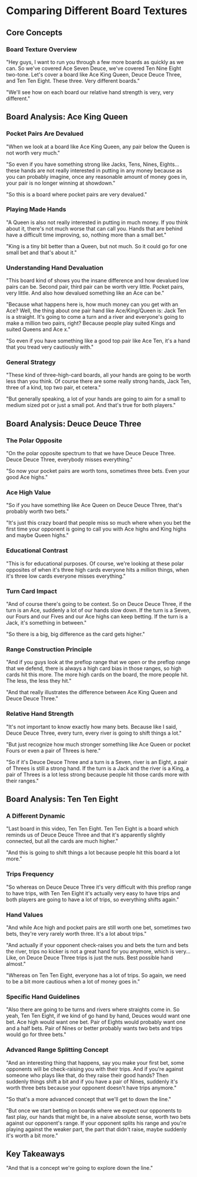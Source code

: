 # Comparing Different Board Textures

## Core Concepts

### Board Texture Overview

"Hey guys, I want to run you through a few more boards as quickly as we can. So we've covered Ace Seven Deuce, we've covered Ten Nine Eight two-tone. Let's cover a board like Ace King Queen, Deuce Deuce Three, and Ten Ten Eight. These three. Very different boards."

"We'll see how on each board our relative hand strength is very, very different."

## Board Analysis: Ace King Queen

### Pocket Pairs Are Devalued

"When we look at a board like Ace King Queen, any pair below the Queen is not worth very much."

"So even if you have something strong like Jacks, Tens, Nines, Eights... these hands are not really interested in putting in any money because as you can probably imagine, once any reasonable amount of money goes in, your pair is no longer winning at showdown."

"So this is a board where pocket pairs are very devalued."

### Playing Made Hands

"A Queen is also not really interested in putting in much money. If you think about it, there's not much worse that can call you. Hands that are behind have a difficult time improving, so, nothing more than a small bet."

"King is a tiny bit better than a Queen, but not much. So it could go for one small bet and that's about it."

### Understanding Hand Devaluation

"This board kind of shows you the insane difference and how devalued low pairs can be. Second pair, third pair can be worth very little. Pocket pairs, very little. And also how devalued something like an Ace can be."

"Because what happens here is, how much money can you get with an Ace? Well, the thing about one pair hand like Ace/King/Queen is: Jack Ten is a straight. It's going to come a turn and a river and everyone's going to make a million two pairs, right? Because people play suited Kings and suited Queens and Ace x."

"So even if you have something like a good top pair like Ace Ten, it's a hand that you tread very cautiously with."

### General Strategy

"These kind of three-high-card boards, all your hands are going to be worth less than you think. Of course there are some really strong hands, Jack Ten, three of a kind, top two pair, et cetera."

"But generally speaking, a lot of your hands are going to aim for a small to medium sized pot or just a small pot. And that's true for both players."

## Board Analysis: Deuce Deuce Three

### The Polar Opposite

"On the polar opposite spectrum to that we have Deuce Deuce Three. Deuce Deuce Three, everybody misses everything."

"So now your pocket pairs are worth tons, sometimes three bets. Even your good Ace highs."

### Ace High Value

"So if you have something like Ace Queen on Deuce Deuce Three, that's probably worth two bets."

"It's just this crazy board that people miss so much where when you bet the first time your opponent is going to call you with Ace highs and King highs and maybe Queen highs."

### Educational Contrast

"This is for educational purposes. Of course, we're looking at these polar opposites of when it's three high cards everyone hits a million things, when it's three low cards everyone misses everything."

### Turn Card Impact

"And of course there's going to be context. So on Deuce Deuce Three, if the turn is an Ace, suddenly a lot of our hands slow down. If the turn is a Seven, our Fours and our Fives and our Ace highs can keep betting. If the turn is a Jack, it's something in between."

"So there is a big, big difference as the card gets higher."

### Range Construction Principle

"And if you guys look at the preflop range that we open or the preflop range that we defend, there is always a high card bias in those ranges, so high cards hit this more. The more high cards on the board, the more people hit. The less, the less they hit."

"And that really illustrates the difference between Ace King Queen and Deuce Deuce Three."

### Relative Hand Strength

"It's not important to know exactly how many bets. Because like I said, Deuce Deuce Three, every turn, every river is going to shift things a lot."

"But just recognize how much stronger something like Ace Queen or pocket Fours or even a pair of Threes is here."

"So if it's Deuce Deuce Three and a turn is a Seven, river is an Eight, a pair of Threes is still a strong hand. If the turn is a Jack and the river is a King, a pair of Threes is a lot less strong because people hit those cards more with their ranges."

## Board Analysis: Ten Ten Eight

### A Different Dynamic

"Last board in this video, Ten Ten Eight. Ten Ten Eight is a board which reminds us of Deuce Deuce Three and that it's apparently slightly connected, but all the cards are much higher."

"And this is going to shift things a lot because people hit this board a lot more."

### Trips Frequency

"So whereas on Deuce Deuce Three it's very difficult with this preflop range to have trips, with Ten Ten Eight it's actually very easy to have trips and both players are going to have a lot of trips, so everything shifts again."

### Hand Values

"And while Ace high and pocket pairs are still worth one bet, sometimes two bets, they're very rarely worth three. It's a lot about trips."

"And actually if your opponent check-raises you and bets the turn and bets the river, trips no kicker is not a great hand for you anymore, which is very... Like, on Deuce Deuce Three trips is just the nuts. Best possible hand almost."

"Whereas on Ten Ten Eight, everyone has a lot of trips. So again, we need to be a bit more cautious when a lot of money goes in."

### Specific Hand Guidelines

"Also there are going to be turns and rivers where straights come in. So yeah, Ten Ten Eight, if we kind of go hand by hand, Deuces would want one bet. Ace high would want one bet. Pair of Eights would probably want one and a half bets. Pair of Nines or better probably wants two bets and trips would go for three bets."

### Advanced Range Splitting Concept

"And an interesting thing that happens, say you make your first bet, some opponents will be check-raising you with their trips. And if you're against someone who plays like that, do they raise their good hands? Then suddenly things shift a bit and if you have a pair of Nines, suddenly it's worth three bets because your opponent doesn't have trips anymore."

"So that's a more advanced concept that we'll get to down the line."

"But once we start betting on boards where we expect our opponents to fast play, our hands that might be, in a naive absolute sense, worth two bets against our opponent's range. If your opponent splits his range and you're playing against the weaker part, the part that didn't raise, maybe suddenly it's worth a bit more."

## Key Takeaways

"And that is a concept we're going to explore down the line."